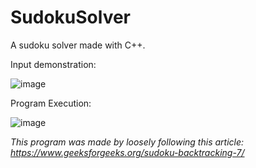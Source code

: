 # SudokuSolver
A sudoku solver made with C++. 

Input demonstration: 

![image](https://user-images.githubusercontent.com/87585163/133203497-13932074-5c4a-4a13-9d60-b409eb1056fa.png)

Program Execution: 

![image](https://user-images.githubusercontent.com/87585163/133203570-eb242955-3156-40d4-b8aa-7ed7adfe0842.png)

*This program was made by loosely following this article: https://www.geeksforgeeks.org/sudoku-backtracking-7/*
